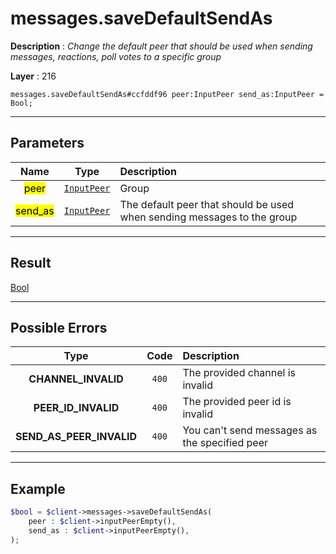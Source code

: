 # messages.saveDefaultSendAs

**Description** : *Change the default peer that should be used when sending messages, reactions, poll votes to a specific group*

**Layer** : 216

```tl
messages.saveDefaultSendAs#ccfddf96 peer:InputPeer send_as:InputPeer = Bool;
```

---

## Parameters

| Name | Type | Description |
| :---: | :---: | :--- |
| <mark>peer</mark> | [`InputPeer`](type/InputPeer) | Group |
| <mark>send_as</mark> | [`InputPeer`](type/InputPeer) | The default peer that should be used when sending messages to the group |

---

## Result

[Bool](type/Bool)

---

## Possible Errors

| Type | Code | Description |
| :---: | :---: | :--- |
| **CHANNEL_INVALID** | `400` | The provided channel is invalid |
| **PEER_ID_INVALID** | `400` | The provided peer id is invalid |
| **SEND_AS_PEER_INVALID** | `400` | You can't send messages as the specified peer |

---

## Example

```php
$bool = $client->messages->saveDefaultSendAs(
	peer : $client->inputPeerEmpty(),
	send_as : $client->inputPeerEmpty(),
);
```